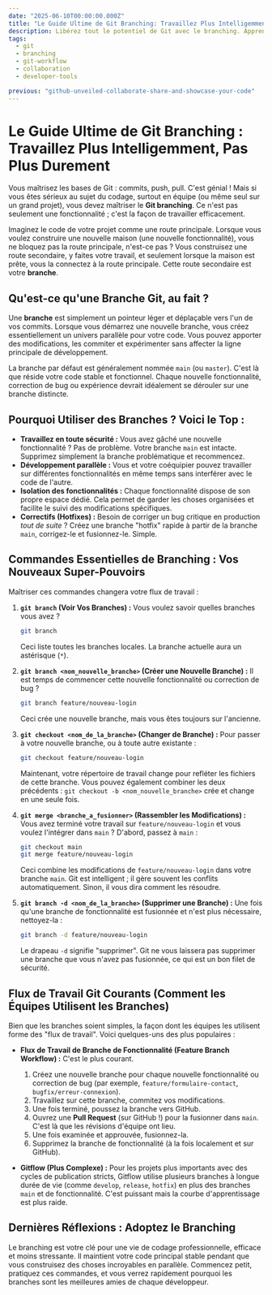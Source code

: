 ```yaml
---
date: "2025-06-10T00:00:00.000Z"
title: "Le Guide Ultime de Git Branching: Travaillez Plus Intelligemment, Pas Plus Durement"
description: Libérez tout le potentiel de Git avec le branching. Apprenez à travailler sur de nouvelles fonctionnalités en toute sécurité, à gérer plusieurs tâches et à collaborer efficacement.
tags:
  - git
  - branching
  - git-workflow
  - collaboration
  - developer-tools

previous: "github-unveiled-collaborate-share-and-showcase-your-code"
---
```


# Le Guide Ultime de Git Branching : Travaillez Plus Intelligemment, Pas Plus Durement

Vous maîtrisez les bases de Git : commits, push, pull. C'est génial ! Mais si vous êtes sérieux au sujet du codage, surtout en équipe (ou même seul sur un grand projet), vous devez maîtriser le **Git branching**. Ce n'est pas seulement une fonctionnalité ; c'est la façon de travailler efficacement.

Imaginez le code de votre projet comme une route principale. Lorsque vous voulez construire une nouvelle maison (une nouvelle fonctionnalité), vous ne bloquez pas la route principale, n'est-ce pas ? Vous construisez une route secondaire, y faites votre travail, et seulement lorsque la maison est prête, vous la connectez à la route principale. Cette route secondaire est votre **branche**.

## Qu'est-ce qu'une Branche Git, au fait ?

Une **branche** est simplement un pointeur léger et déplaçable vers l'un de vos commits. Lorsque vous démarrez une nouvelle branche, vous créez essentiellement un univers parallèle pour votre code. Vous pouvez apporter des modifications, les commiter et expérimenter sans affecter la ligne principale de développement.

La branche par défaut est généralement nommée `main` (ou `master`). C'est là que réside votre code stable et fonctionnel. Chaque nouvelle fonctionnalité, correction de bug ou expérience devrait idéalement se dérouler sur une branche distincte.

## Pourquoi Utiliser des Branches ? Voici le Top :

* **Travaillez en toute sécurité :** Vous avez gâché une nouvelle fonctionnalité ? Pas de problème. Votre branche `main` est intacte. Supprimez simplement la branche problématique et recommencez.
* **Développement parallèle :** Vous et votre coéquipier pouvez travailler sur différentes fonctionnalités en même temps sans interférer avec le code de l'autre.
* **Isolation des fonctionnalités :** Chaque fonctionnalité dispose de son propre espace dédié. Cela permet de garder les choses organisées et facilite le suivi des modifications spécifiques.
* **Correctifs (Hotfixes) :** Besoin de corriger un bug critique en production *tout de suite* ? Créez une branche "hotfix" rapide à partir de la branche `main`, corrigez-le et fusionnez-le. Simple.

## Commandes Essentielles de Branching : Vos Nouveaux Super-Pouvoirs

Maîtriser ces commandes changera votre flux de travail :

1.  **`git branch` (Voir Vos Branches) :**
    Vous voulez savoir quelles branches vous avez ?
    ```bash
    git branch
    ```
    Ceci liste toutes les branches locales. La branche actuelle aura un astérisque (`*`).

2.  **`git branch <nom_nouvelle_branche>` (Créer une Nouvelle Branche) :**
    Il est temps de commencer cette nouvelle fonctionnalité ou correction de bug ?
    ```bash
    git branch feature/nouveau-login
    ```
    Ceci crée une nouvelle branche, mais vous êtes toujours sur l'ancienne.

3.  **`git checkout <nom_de_la_branche>` (Changer de Branche) :**
    Pour passer à votre nouvelle branche, ou à toute autre existante :
    ```bash
    git checkout feature/nouveau-login
    ```
    Maintenant, votre répertoire de travail change pour refléter les fichiers de cette branche. Vous pouvez également combiner les deux précédents : `git checkout -b <nom_nouvelle_branche>` crée et change en une seule fois.

4.  **`git merge <branche_a_fusionner>` (Rassembler les Modifications) :**
    Vous avez terminé votre travail sur `feature/nouveau-login` et vous voulez l'intégrer dans `main` ? D'abord, passez à `main` :
    ```bash
    git checkout main
    git merge feature/nouveau-login
    ```
    Ceci combine les modifications de `feature/nouveau-login` dans votre branche `main`. Git est intelligent ; il gère souvent les conflits automatiquement. Sinon, il vous dira comment les résoudre.

5.  **`git branch -d <nom_de_la_branche>` (Supprimer une Branche) :**
    Une fois qu'une branche de fonctionnalité est fusionnée et n'est plus nécessaire, nettoyez-la :
    ```bash
    git branch -d feature/nouveau-login
    ```
    Le drapeau `-d` signifie "supprimer". Git ne vous laissera pas supprimer une branche que vous n'avez pas fusionnée, ce qui est un bon filet de sécurité.

## Flux de Travail Git Courants (Comment les Équipes Utilisent les Branches)

Bien que les branches soient simples, la façon dont les équipes les utilisent forme des "flux de travail". Voici quelques-uns des plus populaires :

* **Flux de Travail de Branche de Fonctionnalité (Feature Branch Workflow) :** C'est le plus courant.
    1.  Créez une nouvelle branche pour chaque nouvelle fonctionnalité ou correction de bug (par exemple, `feature/formulaire-contact`, `bugfix/erreur-connexion`).
    2.  Travaillez sur cette branche, commitez vos modifications.
    3.  Une fois terminé, poussez la branche vers GitHub.
    4.  Ouvrez une **Pull Request** (sur GitHub !) pour la fusionner dans `main`. C'est là que les révisions d'équipe ont lieu.
    5.  Une fois examinée et approuvée, fusionnez-la.
    6.  Supprimez la branche de fonctionnalité (à la fois localement et sur GitHub).

* **Gitflow (Plus Complexe) :** Pour les projets plus importants avec des cycles de publication stricts, Gitflow utilise plusieurs branches à longue durée de vie (comme `develop`, `release`, `hotfix`) en plus des branches `main` et de fonctionnalité. C'est puissant mais la courbe d'apprentissage est plus raide.

## Dernières Réflexions : Adoptez le Branching

Le branching est votre clé pour une vie de codage professionnelle, efficace et moins stressante. Il maintient votre code principal stable pendant que vous construisez des choses incroyables en parallèle. Commencez petit, pratiquez ces commandes, et vous verrez rapidement pourquoi les branches sont les meilleures amies de chaque développeur.
